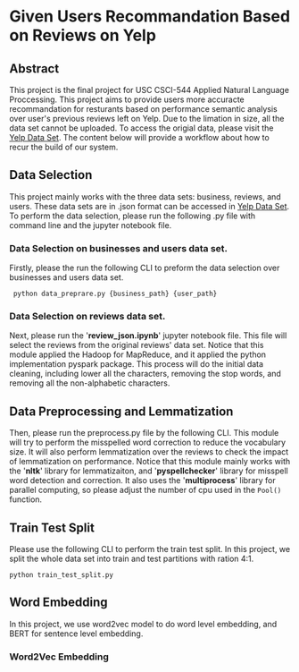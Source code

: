 # Given Users Recommandation Based on Reviews on Yelp

## Abstract
This project is the final project for USC CSCI-544 Applied Natural Language Proccessing. This project aims to provide 
users more accuracte recommandation for resturants based on performance semantic analysis over user's previous reviews
left on Yelp. Due to the limation in size, all the data set cannot be uploaded. To access the origial data, please visit
the [Yelp Data Set](https://www.yelp.com/dataset). The content below will provide a workflow about how to recur the build
of our system.

## Data Selection
This project mainly works with the three data sets: business, reviews, and users. These data sets are in .json format 
can be accessed in 
[Yelp Data Set](https://www.yelp.com/dataset). To perform the data selection, please run the following .py file with 
command line and the jupyter notebook file.

### Data Selection on businesses and users data set.
Firstly, please the run the following CLI to preform the data selection over businesses and users data set.

```commandline
 python data_preprare.py {business_path} {user_path}
```

### Data Selection on reviews data set.

Next, please run the '**review_json.ipynb**' jupyter notebook file. This file will select the reviews from the original 
reviews' data set. Notice that this module applied the Hadoop for MapReduce, and it applied the python implementation 
pyspark package. This process will do the initial data cleaning, including lower all the characters, removing the stop 
words, and removing all the non-alphabetic characters.

## Data Preprocessing and Lemmatization

Then, please run the preprocess.py file by the following CLI. This module will try to perform the misspelled word 
correction to reduce the vocabulary size. It will also perform lemmatization over the reviews to check the impact of 
lemmatization on performance. Notice that this module mainly works with the '**nltk**' library for lemmatizaiton, and
'**pyspellchecker**' library for misspell word detection and correction. It also uses the '**multiprocess**' library
for parallel computing, so please adjust the number of cpu used in the <code>Pool()</code> function.

## Train Test Split

Please use the following CLI to perform the train test split. In this project, we split the whole data set into train 
and test partitions with ration 4:1.

```commandline
python train_test_split.py
```

## Word Embedding
In this project, we use word2vec model to do word level embedding, and BERT for sentence level embedding.

### Word2Vec Embedding

